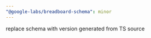 ```yaml
---
"@google-labs/breadboard-schema": minor
---
```


replace schema with version generated from TS source
